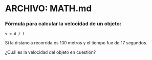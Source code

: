 # ARCHIVO: MATH.md
### Fórmula para calcular la velocidad de un objeto:

````
v = d / t
````


Si la distancia recorrida es 100 metros y el tiempo fue de 17 segundos.

¿Cuál es la velocidad del objeto en cuestión?

